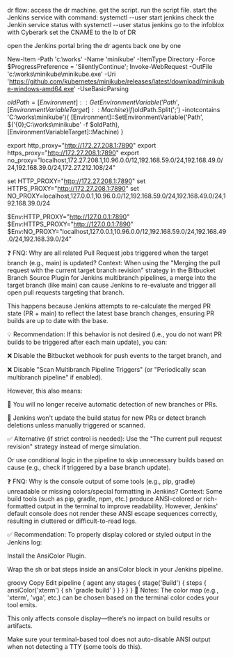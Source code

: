 dr flow:
access the dr machine.
get the script.
run the script file.
start the Jenkins service with command:
systemctl --user start jenkins
check the Jenkin service status with
systemctl --user status jenkins
go to the infoblox with Cyberark
set the CNAME to the lb of DR 

open the Jenkins portal
bring the dr agents back one by one


New-Item -Path 'c:\works\' -Name 'minikube' -ItemType Directory -Force
$ProgressPreference = 'SilentlyContinue'; Invoke-WebRequest -OutFile 'c:\works\minikube\minikube.exe' -Uri 'https://github.com/kubernetes/minikube/releases/latest/download/minikube-windows-amd64.exe' -UseBasicParsing

$oldPath = [Environment]::GetEnvironmentVariable('Path', [EnvironmentVariableTarget]::Machine)
if ($oldPath.Split(';') -inotcontains 'C:\works\minikube'){
  [Environment]::SetEnvironmentVariable('Path', $('{0};C:\works\minikube' -f $oldPath), [EnvironmentVariableTarget]::Machine)
}


export http_proxy="http://172.27.208.1:7890"
export https_proxy="http://172.27.208.1:7890"
export no_proxy="localhost,172.27.208.1,10.96.0.0/12,192.168.59.0/24,192.168.49.0/24,192.168.39.0/24,172.27.212.108/24"

set HTTP_PROXY="http://172.27.208.1:7890"
set HTTPS_PROXY="http://172.27.208.1:7890"
set NO_PROXY=localhost,127.0.0.1,10.96.0.0/12,192.168.59.0/24,192.168.49.0/24,192.168.39.0/24



$Env:HTTP_PROXY="http://127.0.0.1:7890"
$Env:HTTPS_PROXY="http://127.0.0.1:7890"
$Env:NO_PROXY="localhost,127.0.0.1,10.96.0.0/12,192.168.59.0/24,192.168.49.0/24,192.168.39.0/24"



❓ FNQ: Why are all related Pull Request jobs triggered when the target branch (e.g., main) is updated?
Context:
When using the "Merging the pull request with the current target branch revision" strategy in the Bitbucket Branch Source Plugin for Jenkins multibranch pipelines, a merge into the target branch (like main) can cause Jenkins to re-evaluate and trigger all open pull requests targeting that branch.

This happens because Jenkins attempts to re-calculate the merged PR state (PR + main) to reflect the latest base branch changes, ensuring PR builds are up to date with the base.

💡 Recommendation:
If this behavior is not desired (i.e., you do not want PR builds to be triggered after each main update), you can:

❌ Disable the Bitbucket webhook for push events to the target branch, and

❌ Disable "Scan Multibranch Pipeline Triggers" (or "Periodically scan multibranch pipeline" if enabled).

However, this also means:

🚫 You will no longer receive automatic detection of new branches or PRs.

🚫 Jenkins won't update the build status for new PRs or detect branch deletions unless manually triggered or scanned.

✅ Alternative (if strict control is needed):
Use the "The current pull request revision" strategy instead of merge simulation.

Or use conditional logic in the pipeline to skip unnecessary builds based on cause (e.g., check if triggered by a base branch update).

❓ FNQ: Why is the console output of some tools (e.g., pip, gradle) unreadable or missing colors/special formatting in Jenkins?
Context:
Some build tools (such as pip, gradle, npm, etc.) produce ANSI-colored or rich-formatted output in the terminal to improve readability.
However, Jenkins' default console does not render these ANSI escape sequences correctly, resulting in cluttered or difficult-to-read logs.

✅ Recommendation:
To properly display colored or styled output in the Jenkins log:

Install the AnsiColor Plugin.

Wrap the sh or bat steps inside an ansiColor block in your Jenkins pipeline.

groovy
Copy
Edit
pipeline {
  agent any
  stages {
    stage('Build') {
      steps {
        ansiColor('xterm') {
          sh 'gradle build'
        }
      }
    }
  }
}
📝 Notes:
The color map (e.g., 'xterm', 'vga', etc.) can be chosen based on the terminal color codes your tool emits.

This only affects console display—there’s no impact on build results or artifacts.

Make sure your terminal-based tool does not auto-disable ANSI output when not detecting a TTY (some tools do this).